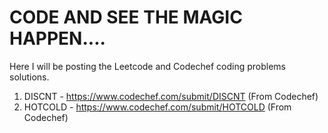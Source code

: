 # CODE AND SEE THE MAGIC HAPPEN....

Here I will be posting the Leetcode and Codechef coding problems solutions.
1) DISCNT - https://www.codechef.com/submit/DISCNT (From Codechef)
2) HOTCOLD - https://www.codechef.com/submit/HOTCOLD (From Codechef)
